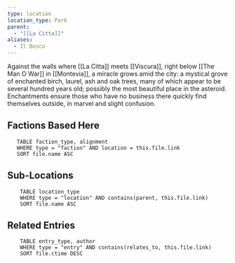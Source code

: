 ```yaml
---
type: location
location_type: Park
parent:
  - "[[La Citta]]"
aliases:
  - Il Bosco
---
```

Against the walls where [[La Citta]] meets [[Viscura]], right below [[The Man O War]] in [[Montevia]], a miracle grows amid the city: a mystical grove of enchanted birch, laurel, ash and oak trees, many of which appear to be several hundred years old; possibly the most beautiful place in the asteroid. Enchantments ensure those who have no business there quickly find themselves outside, in marvel and slight confusion. 

<!-- DYNAMIC:related-entries -->

## Factions Based Here

 ```dataview
    TABLE faction_type, alignment
    WHERE type = "faction" AND location = this.file.link
    SORT file.name ASC
 ```

## Sub-Locations

```dataview
    TABLE location_type
    WHERE type = "location" AND contains(parent, this.file.link)
    SORT file.name ASC
```

## Related Entries

```dataview
    TABLE entry_type, author
    WHERE type = "entry" AND contains(relates_to, this.file.link)
    SORT file.ctime DESC
```

<!-- /DYNAMIC -->